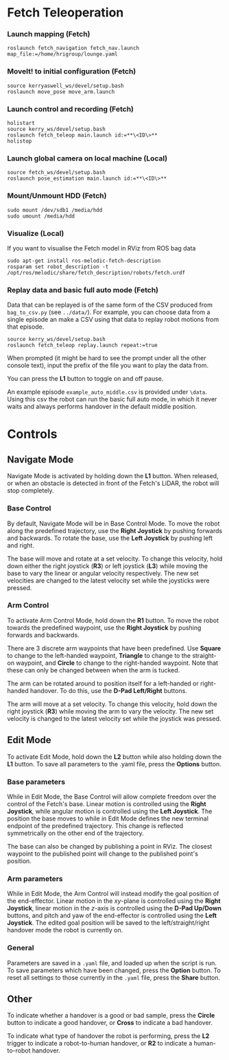# Fetch Teleoperation

### Launch mapping (Fetch)

    roslaunch fetch_navigation fetch_nav.launch map_file:=/home/hrigroup/lounge.yaml


### MoveIt! to initial configuration (Fetch)

    source kerryaswell_ws/devel/setup.bash
    roslaunch move_pose move_arm.launch


### Launch control and recording (Fetch)

    holistart
    source kerry_ws/devel/setup.bash
    roslaunch fetch_teleop main.launch id:=**\<ID\>**
    holistop


### Launch global camera on local machine (Local)

    source fetch_ws/devel/setup.bash
    roslaunch pose_estimation main.launch id:=**\<ID\>**


### Mount/Unmount HDD  (Fetch)

    sudo mount /dev/sdb1 /media/hdd
    sudo umount /media/hdd


### Visualize (Local)

If you want to visualise the Fetch model in RViz from ROS bag data

    sudo apt-get install ros-melodic-fetch-description
    rosparam set robot_description -t /opt/ros/melodic/share/fetch_description/robots/fetch.urdf


### Replay data and basic full auto mode (Fetch)

Data that can be replayed is of the same form of the CSV produced from `bag_to_csv.py` (see `../data/`). For example, you can choose data from a single episode an make a CSV using that data to replay robot motions from that episode.

    source kerry_ws/devel/setup.bash
    roslaunch fetch_teleop replay.launch repeat:=true

When prompted (it might be hard to see the prompt under all the other console text), input the prefix of the file you want to play the data from. 

You can press the **L1** button to toggle on and off pause.

An example episode `example_auto_middle.csv` is provided under `\data`. Using this csv the robot can run the basic full auto mode, in which it never waits and always performs handover in the default middle position.


# Controls

## Navigate Mode
Navigate Mode is activated by holding down the **L1** button. When released, or when an obstacle is detected in front of the Fetch's LiDAR, the robot will stop completely. 

### Base Control
By default, Navigate Mode will be in Base Control Mode. To move the robot along the predefined trajectory, use the **Right Joystick** by pushing forwards and backwards. To rotate the base, use the **Left Joystick** by pushing left and right.

The base will move and rotate at a set velocity. To change this velocity, hold down either the right joystick (**R3**) or left joystick (**L3**) while moving the base to vary the linear or angular velocity respectively. The new set velocities are changed to the latest velocity set while the joysticks were pressed.

### Arm Control
To activate Arm Control Mode, hold down the **R1** button. To move the robot towards the predefined waypoint, use the **Right Joystick** by pushing forwards and backwards. 

There are 3 discrete arm waypoints that have been predefined. Use **Square** to change to the left-handed waypoint, **Triangle** to change to the straight-on waypoint, and **Circle** to change to the right-handed waypoint. Note that these can only be changed between when the arm is tucked.

The arm can be rotated around to position itself for a left-handed or right-handed handover. To do this, use the **D-Pad Left/Right** buttons. 

The arm will move at a set velocity. To change this velocity, hold down the right joystick (**R3**) while moving the arm to vary the velocity. The new set velocity is changed to the latest velocity set while the joystick was pressed.

## Edit Mode

To activate Edit Mode, hold down the **L2** button while also holding down the **L1** button. To save all parameters to the .yaml file, press the **Options** button. 

### Base parameters
While in Edit Mode, the Base Control will allow complete freedom over the control of the Fetch's base.  Linear motion is controlled using the **Right Joystick**, while angular motion is controlled using the **Left Joystick**. The position the base moves to while in Edit Mode defines the new terminal endpoint of the predefined trajectory. This change is reflected symmetrically on the other end of the trajectory.

The base can also be changed by publishing a point in RViz. The closest waypoint to the published point will change to the published point's position.

### Arm parameters
While in Edit Mode, the Arm Control will instead modify the goal position of the end-effector. Linear motion in the $xy$-plane is controlled using the **Right Joystick**, linear motion in the $z$-axis is controlled using the **D-Pad Up/Down** buttons, and pitch and yaw of the end-effector is controlled using the **Left Joystick**. The edited goal position will be saved to the left/straight/right handover mode the robot is currently on.

### General
Parameters are saved in a `.yaml` file, and loaded up when the script is run. To save parameters which have been changed, press the **Option** button. To reset all settings to those currently in the `.yaml` file, press the **Share** button.


## Other
To indicate whether a handover is a good or bad sample, press the **Circle** button to indicate a good handover, or **Cross** to indicate a bad handover.

To indicate what type of handover the robot is performing, press the **L2** trigger to indicate a robot-to-human handover, or **R2** to indicate a human-to-robot handover.

